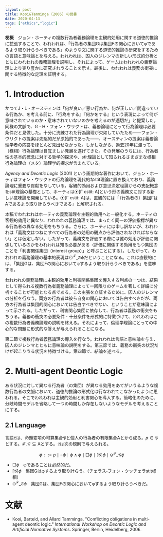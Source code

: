 ```yaml
---
layout: post
title: Kooi&Tamminga (2006) の覚書
date: 2020-04-13
tags: ["ethics","logic"]
---
```


**梗概**　ジョン・ホーティの複数行為者義務論理を主観的効用に関する道徳的推論に拡張することで、われわれは、「行為者の集団Gは集団Fの関心においてφであるよう取り計らうべきである」のような文に関する道徳的推論の研究をするための言語と意味論とを与える。われわれは、囚人のジレンマの新しい形式的分析とともにわれわれの義務論理を説明し、それによって、ゲームはわれわれの義務論理により実り豊かに研究されうることを示す。最後に、われわれは義務の衝突に関する特徴的な定理を証明する。

# 1. Introduction
かつてJ・L・オースティンは「何が良い／悪い行為か、何が正しい／間違っている行為か、を考える前に、『行為をする』『何かをする』という表現によって何が意味されているのか・意味されていないのかを考えるのが適切だ」と提案した。同様の文脈で、G・H・フォン・ウリクトは、義務論理にとって行為論理は必要条件だと見做した。十分に洗練された行為論理が欠如していたため――フォン・ウリクトの提案は先駆的だが原始的であった――、オースティンの提案は義務論理学者の応答をほとんど見出せなかった。しかしながら、過去20年に渡って、（様相）行為論理は目覚ましい発展を遂げてきた。その発展のうちには、行為者性の基本的概念に対する哲学的探求や、stit理論として知られるさまざまな様相行為論理の（メタ）論理学的探求が含まれている。

*Agency and Deontic Logic* (2001) という画期的な著作において、ジョン・ホーティはフォン・ウリクトの行為論理を現代的なstit理論に置き換えており、義務論理に重要な貢献をなしている。客観的効用および意思決定理論からの支配概念をstit理論の基礎として、ホーティは⦿[Γ cstit: A]という形の義務文に対する新しい意味論を開発している。⦿[Γ cstit: A]は、直観的には「（行為者の）集団ΓはAであるよう取り計らうべきである」と解釈される。

本稿でわれわれはホーティの義務論理を主観的効用へと一般化する。ホーティの客観的効用と異なり、われわれの義務論理では、まったく同一の評価指標が異なる行為者の異なる効用をもちうる。さらに、ホーティには申し訳ないが、われわれは「義務文はつねにすべての行為者の効用の観点から評価されなければならない」とは仮定しない。したがって、義務文を評価する際には誰の効用が評価に関係しているのかをわれわれは知る必要がある（評価に関係する効用をもつ集団のことを「利害関係集団（interest group）」と呼ぶことにする）。したがって、われわれの義務論理の基本的表現は$\odot^\mathcal{F}\_\mathcal{G}\phi$だということになる。これは直観的には、「集団Gは、集団Fの関心においてφするよう取り計らうべきである」を意味する。

われわれの義務論理に主観的効用と利害関係集団を導入する利点の一つは、結果として得られる複数行為者義務論理によって一回限りのゲームを著しく詳細に分析することが可能となる点である。この主張を立証するために、囚人のジレンマの分析を行なう。両方の行為者は彼ら自身の関心においては告白すべきだが、両方の行為者は集団的関心においては告白すべきでない、ということが意味論によって示される。したがって、利害関心集団に依存して、行為者は義務の衝突をもちうる。義務の衝突の必要条件・十分条件を形式的に特徴づけて、われわれはこの複数行為者義務論理の説明を終える。それによって、倫理学理論にとっての中心的な問題に形式的な答えが与えられることになる。

第二節で複数行為者義務論理の導入を行なう。われわれは言語と意味論を与え、囚人のジレンマとともに意味論の説明をする。第三節では、義務の衝突の状況だけが起こりうる状況を特徴づける。第四節で、結論を述べる。

# 2. Multi-agent Deontic Logic
ある状況に対して異なる行為者（の集団）が異なる効用をあてがいうるような複数行為者の文脈において、道徳的推論の形式化は行なわれてこなかったように思われる。そこでわれわれは主観的効用と利害関心を導入する。簡略化のために、分岐時間モデルを省略して一つの時間しか存在しないようなモデルを考えることにする。

## 2.1 Language
言語$\mathfrak{L}$は、命題変項の可算集合$\mathfrak{P}$と個人の行為者の有限集合$\mathsf{A}$とから成る。$p\in\mathfrak{P}$とする。$\mathcal{F,G}\subseteq\mathsf{A}$とする。$\mathfrak{L}$は次の規則で与えられる。

$$
    \phi ::= p\mid \lnot\phi\mid \phi\land\phi\mid \Box\phi\mid [\mathcal{G}]\phi\mid \odot^\mathcal{F}\_\mathcal{G}\phi
$$

- $\Box\phi$　φであることは必然的だ。
- $[\mathcal{G}]\phi$　集団Gはφするよう取り計らう。（チェラス‐フォン・クッチェラstit様相）
- $\odot^\mathcal{F}\_\mathcal{G}\phi$　集団Gは、集団Fの関心においてφするよう取り計らうべきだ。

# 文献
- Kooi, Barteld, and Allard Tamminga. "Conflicting obligations in multi-agent deontic logic." *International Workshop on Deontic Logic and Artificial Normative Systems*. Springer, Berlin, Heidelberg, 2006.
